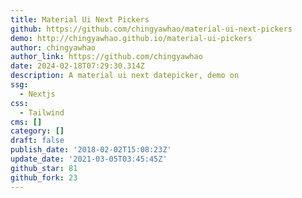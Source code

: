 ```yaml
---
title: Material Ui Next Pickers
github: https://github.com/chingyawhao/material-ui-next-pickers
demo: http://chingyawhao.github.io/material-ui-pickers
author: chingyawhao
author_link: https://github.com/chingyawhao
date: 2024-02-18T07:29:30.314Z
description: A material ui next datepicker, demo on
ssg:
  - Nextjs
css:
  - Tailwind
cms: []
category: []
draft: false
publish_date: '2018-02-02T15:08:23Z'
update_date: '2021-03-05T03:45:45Z'
github_star: 81
github_fork: 23
---
```

